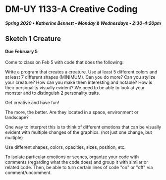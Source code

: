 # DM-UY 1133-A Creative Coding
##### Spring 2020 • Katherine Bennett • Monday & Wednesdays • 2:30-4:20pm 

## Sketch 1 Creature

#### Due February 5
			
Come to class on Feb 5 with code that does the following:

Write a program that creates a creature. Use at least 5 different colors and at least 7 different shapes (MINIMUM). Can you do more? Can you stylize your creature? How can you make them interesting and notable? How is their personality visually evident? We need to be able to look at your monster and to distinguish 2 personality traits. 

Get creative and have fun!

The more, the better. Are they located in a space, environment or landscape?

One way to interpret this is to think of different emotions that can be visually evident with multiple changes of the graphics. (not just one change, but multiple)

Use different shapes, colors, opacities, sizes, position, etc.

To isolate particular emotions or scenes, organize your code with comments (regarding what the code does) and group it with similar or related code. Then, be able to turn certain lines of code "on" or "off" via comment/uncomment.